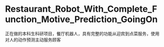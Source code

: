 # Restaurant_Robot_With_Complete_Function_Motive_Prediction_GoingOn
 正在做的本科生科研项目，餐厅机器人，具有完整的功能从迎宾到点菜服务，使用对人的动作预测主动服务顾客
